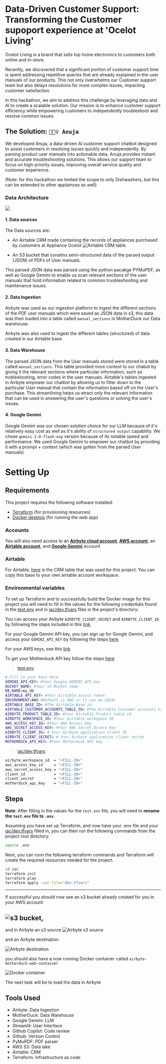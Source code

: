 # Data-Driven Customer Support: Transforming the Customer supoport experience at 'Ocelot Living'

Ocelot Living is a brand that sells top home electronics to customers both online and in-store.

Recently, we discovered that a significant portion of customer support time is spent addressing repetitive queries that are already explained in the user manuals of our products. This not only overwhelms our Customer support team but also delays resolutions for more complex issues, impacting customer satisfaction.

In this hackathon, we aim to address this challenge by leveraging data and AI to create a scalable solution. Our mission is to enhance customer support efficiency while empowering customers to independently troubleshoot and resolve common issues.

## The Solution: `👷🏽‍♀️ Anuja`

We developed Anuja, a data-driven AI customer support chatbot designed to assist customers in resolving issues quickly and independently. By parsing product user manuals into actionable data, Anuja provides instant and accurate troubleshooting solutions. This allows our support team to focus on high-priority issues, improving overall service quality and customer experience.

(Note: for this hackathon we limited the scope to only Dishwashers, but this can be extended to other applainces as well)

### Data Architecture

<img src="docs/images/diagram-export-15-01-2025-01_39_09.png"/>

#### 1. Data sources

The Data sources are:

- An Airtable CRM made containing the records of appliances purchased by customers at Appliance Ocelot
  <img src="docs/images/customer_crm.png" alt="Airtable CRM table"/>

- An S3 bucket that conatins semi-structured data of the parsed output (JSON) of PDFs of User manuals.

This parsed JSON data was parsed using the python pacakge PYMuPDF, as well as Google Gemini to enable us scan relevant sections of the user manuals that hold information related to common truobleshooting and maintenance issues.

#### 2. Data Ingestion

Airbyte was used as our ingestion platform to ingest the different sections of the PDF user manuals which were saved as JSON data in s3, this data was then loaded into a table called `manual_sections` in MotherDuck our Data warehouse.

Airbyte was also used to ingest the different tables (structured) of data created in our Airtable base.

#### 3. Data Warehouse

The parsed JSON data from the User manuals stored were stored in a table called `manual_sections`. This table provided more context to our chabot by giving it the relevant sections where particular information, such as trobleshooting, error codes in the user manuals. Airtable's tables ingested in Airbyte empower our chatbot by allowing us to filter down to the particular User manual that contain the information based off on the User's purchase. This streamlining helps us etract only the relevant information that can be used in answering the user's questions or solving the user's issues.

#### 4. Google Gemini

Google Gemini was our chosen solution choice for our LLM because of it's relatively easy cost as well as it's ability of `structured output` capability. We chose `gemini-2.0-flash-exp` version because of its notable speed and performance.
We used Google Gemini to empower our chatbot by providing it with a prompt + context (which was gotten from the parsed User manuals)

# Setting Up

## Requirements

This project requires the following software installed:

- [Terraform](!https://developer.hashicorp.com/terraform/install) (for provisioning resources)
- [Docker desktop](!https://docs.docker.com/get-started/get-docker/) (for running the web app)

### Accounts

You will also need access to an [**Airbyte cloud account**](https://airbyte.com/product/airbyte-cloud), [**AWS account**](https://aws.amazon.com/), an [**Airtable account**](https://airtable.com), and [**Google Gemini**](https://gemini.google.com/) account

### Airtable

For Airtable, [here](https://airtable.com/app9prJZjrqpUAnZt/shrbOzAfiZVwzwO9D) is the CRM table that was used for this project. You can copy this base to your own airtable account workspace.

### Environmental variables

To set up Terraform and to successfully build the Docker image for this project you will need to fill in the values for the following credentials found in the [test.env](test.env) and in [iac/dev.tfvars](iac/dev.tfvars) files in the project's directory:

You can access your Airbyte `AIRBYTE_CLIENT_SECRET` and `AIRBYTE_CLIENT_ID` by following the steps included in this [link](!https://reference.airbyte.com/reference/authentication).

For your Google Gemini API key, you can sign up for Google Gemini, and access your `GEMINI_API_KEY` by following the steps [here](https://aistudio.google.com/apikey)

For your AWS keys, see this [link](!https://repost.aws/knowledge-center/create-access-key)

To get your Motherduck API key follow the steps [here](https://motherduck.com/docs/key-tasks/authenticating-and-connecting-to-motherduck/authenticating-to-motherduck/#authentication-using-an-access-token)

> [test.env](test.env)

```bash
# Fill in your keys here
GEMINI_API_KEY= #Your Google GEMINI API key
BUCKET_NAME= #Your S3 Bucket name
DB_NAME=my_db
AIRTABLE_API_KEY= #Your Airtable access token
ENVIRONMENT=AWS #Default is AWS or it can be LOCAL
AIRTABLE_BASE_ID= #The Airtable Base id
AIRTABLE_CUSTOMER_ACCOUNTS_TABLE_ID= #The Airtable Customer accounts table id
AIRBYTE_PRODUCT_TABLE_ID= #Your Airtable Product table id
AIRBYTE_WORKSPACE_ID= #Your Airtable workspace ID
AWS_ACCESS_KEY_ID= #Your AWS Access Key
AWS_SECRET_ACCESS_KEY= #Your AWS Secret Access Key
AIRBYTE_CLIENT_ID= # Your Airbyte application client ID
AIRBYTE_CLIENT_SECRET= # Your Airbyte application client secret
MOTHERDUCK_API_KEY= #Your Motherduck API key
```

> [iac/dev.tfvars](iac/dev.tfvars)

```bash
airbyte_workspace_id  = "<FILL-IN>"
aws_access_key_id     = "<FILL-IN>"
aws_secret_access_key = "<FILL-IN>"
client_id             = "<FILL-IN>"
client_secret         = "<FILL-IN>"
motherduck_api_key    = "<FILL-IN>"
```

## Steps

**Note**: After filling in the values for the `test.env` file, you will need to **rename the `test.env` file to `.env`**.

Assuming you have set up Terraform, and now have your .env file and your [iac/dev.tfvars](iac/dev.tfvars) filled in, you can then run the following commands from the project root directory.

```bash
source .env
```

Next, you can runn the following terraform commands and Terraform will create the required resources needed for the project.

```bash
cd iac
terraform init
terraform plan
terraform apply -var-file="dev.tfvars"
```

---

If successful you should now see an s3 bucket already created for you in your AWS account

## <img alt="s3 bucket" src="docs/images/s3.png"/>,

and in Airbyte an s3 source <img alt="Airbyte s3 source" src="docs/images/airbyte_source.png"/>

and an Airbyte destination

<img alt="Airbyte destination" src="docs/images/airbyte_destination.png"/>

you should also have a now running Docker container called `airbyte-motherduck-web-container`

<img alt="Docker container" src="docs/images/docker_container.png"/>

The next task will be to load the data in Airbyte

## Tools Used

- Airbyte: Data Ingestion
- MotherDuck: Data Warehouse
- Google Gemini: LLM
- Streamlit: User Interface
- Github Copilot: Code review
- Github: Version Control
- PyMuPDF: PDF parser
- AWS S3: Data lake
- Airtable: CRM
- Terraform: Infrastructure as code
